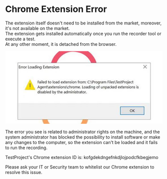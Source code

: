# Chrome Extension Error

The extension itself doesn't need to be installed from the market, moreover, it's not available on the market.\
﻿The extension gets installed automatically once you run the recorder tool or execute a test.\
﻿At any other moment, it is detached from the browser.

![](<../../.gitbook/assets/image (457).png>)

The error you see is related to administrator rights on the machine, and the system administrator has blocked the possibility to install software or make any changes to the computer, so the extension can't be loaded and it fails to run the recording.

TestProject's Chrome extension ID is: kofgdekdngefnkdjlojpodcfkbegjemo

Please ask your IT or Security team to whitelist our Chrome extension to resolve this issue.
